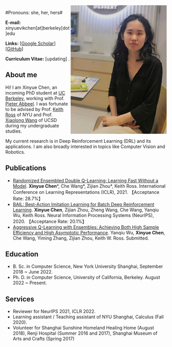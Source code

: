<img align="right" width="300" height="400" src="papers-figures/IMG_20210529_215508.jpg">

#Pronouns: she, her, hers#

**E-mail:** xinyuevikchen[at]berkeley[dot]edu

**Links:** [[Google Scholar](https://scholar.google.com/citations?pli=1&authuser=1&user=s67FB6cAAAAJ)] [[GitHub](https://github.com/lanyavik)]

**Curriculum Vitae:** [updating] .


## About me

Hi! I am Xinyue Chen, an incoming PhD student at [UC Berkeley](https://bair.berkeley.edu/), working with Prof. [Pieter Abbeel](https://people.eecs.berkeley.edu/~pabbeel/). I was fortunate to be advised by Prof. [Keith Ross](https://sites.google.com/nyu.edu/keithross/) of NYU and Prof. [Xiaolong Wang](https://xiaolonw.github.io/) of UCSD during my undergraduate studies.

My current research is in Deep Reinforcement Learning (DRL) and its applications. I am also broadly interested in topics like Computer Vision and Robotics. 



## Publications
* [Randomized Ensembled Double Q-Learning: Learning Fast Without a Model](https://arxiv.org/abs/2101.05982). **Xinyue Chen**\*, Che Wang\*, Zijian Zhou\*, Keith Ross. International Conference on Learning Representations (ICLR), 2021. 【Acceptance Rate: 28.7%】
* [BAIL: Best-Action Imitation Learning for Batch Deep Reinforcement Learning](https://arxiv.org/abs/1910.12179). **Xinyue Chen**, Zijian Zhou, Zheng Wang, Che Wang, Yanqiu Wu, Keith Ross. Neural Information Processing Systems (NeurIPS), 2020. 【Acceptance Rate: 20.1%】
* [Aggressive Q-Learning with Ensembles: Achieving Both High Sample Efficiency and High Asymptotic Performance](https://arxiv.org/abs/2111.09159). Yanqiu Wu, **Xinyue Chen**, Che Wang, Yiming Zhang, Zijian Zhou, Keith W. Ross. Submitted.


## Education
* B. Sc. in Computer Science, New York University Shanghai, September 2018 ~ June 2022.
* Ph. D. in Computer Science, University of California, Berkeley. August 2022 ~ Present.


## Services
* Reviewer for NeurIPS 2021, ICLR 2022.
* Learning assistant / Teaching assistant of NYU Shanghai, Calculus (Fall 2020).
* Volunteer for Shanghai Sunshine Homeland Healing Home (August 2018), Renji Hospital (Summer 2016 and 2017), Shanghai Museum of Arts and Crafts (Spring 2017)

